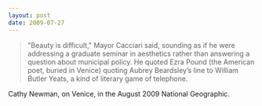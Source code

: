 ```yaml
---
layout: post
date: 2009-07-27
---  
```


>"Beauty is difficult," Mayor Cacciari said, sounding as if he were addressing a graduate seminar in aesthetics rather than answering a question about municipal policy. He quoted Ezra Pound (the American poet, buried in Venice) quoting Aubrey Beardsley’s line to William Butler Yeats, a kind of literary game of telephone.

Cathy Newman, on Venice, in the August 2009 National Geographic.
